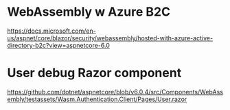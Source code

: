 # WebAssembly w Azure B2C

https://docs.microsoft.com/en-us/aspnet/core/blazor/security/webassembly/hosted-with-azure-active-directory-b2c?view=aspnetcore-6.0

# User debug Razor component

https://github.com/dotnet/aspnetcore/blob/v6.0.4/src/Components/WebAssembly/testassets/Wasm.Authentication.Client/Pages/User.razor

